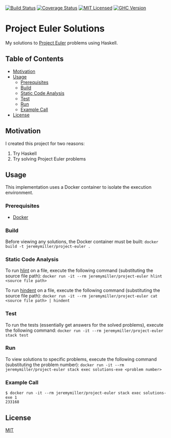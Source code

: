 [![Build Status](https://travis-ci.org/jeremy-miller/project-euler.svg?branch=master)](https://travis-ci.org/jeremy-miller/project-euler)
[![Coverage Status](https://coveralls.io/repos/github/jeremy-miller/project-euler/badge.svg?branch=master)](https://coveralls.io/github/jeremy-miller/project-euler?branch=master)
[![MIT Licensed](https://img.shields.io/badge/license-MIT-blue.svg)](https://github.com/jeremy-miller/project-euler/blob/master/LICENSE)
[![GHC Version](https://img.shields.io/badge/GHC-8.0-blue.svg)]()

# Project Euler Solutions
My solutions to [Project Euler](https://projecteuler.net/archives) problems using Haskell.

## Table of Contents
- [Motivation](#motivation)
- [Usage](#usage)
  - [Prerequisites](#prerequisites)
  - [Build](#build)
  - [Static Code Analysis](#static-code-analysis)
  - [Test](#test)
  - [Run](#run)
  - [Example Call](#example-call)
- [License](#license)

## Motivation
I created this project for two reasons:
1. Try Haskell
2. Try solving Project Euler problems

## Usage
This implementation uses a Docker container to isolate the execution environment.

### Prerequisites
- [Docker](https://docs.docker.com/engine/installation/)

### Build
Before viewing any solutions, the Docker container must be built: ```docker build -t jeremymiller/project-euler .```

### Static Code Analysis
To run [hlint](https://github.com/ndmitchell/hlint#installing-and-running-hlint) on a file, execute the following command (substituting the source file path):
```docker run -it --rm jeremymiller/project-euler hlint <source file path>```

To run [hindent](https://github.com/commercialhaskell/hindent) on a file, execute the following command (substituting the source file path):
```docker run -it --rm jeremymiller/project-euler cat <source file path> | hindent```

### Test
To run the tests (essentially get answers for the solved problems), execute the following command:
```docker run -it --rm jeremymiller/project-euler stack test```

### Run
To view solutions to specific problems, execute the following command (substituting the problem number):
```docker run -it --rm jeremymiller/project-euler stack exec solutions-exe <problem number>```

### Example Call
```
$ docker run -it --rm jeremymiller/project-euler stack exec solutions-exe 1
233168
```

## License
[MIT](https://github.com/jeremy-miller/project-euler/blob/master/LICENSE)
